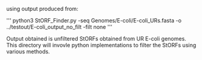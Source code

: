 using output produced from:

'''
python3 StORF_Finder.py -seq Genomes/E-coli/E-coli_URs.fasta -o ../testout/E-coli_output_no_filt -filt none
'''

Output obtained is unfiltered StORFs obtained from UR E-coli genomes. This directory will invovle python implementations to filter the StORFs using various methods.



